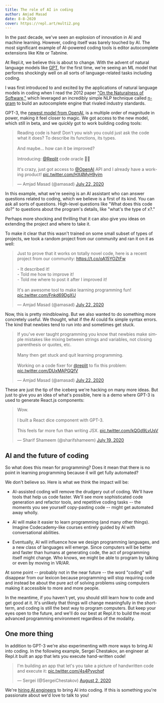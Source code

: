 ```yaml
---
title: The role of AI in coding
author: Amjad Masad
date: 8-8-2020
cover: https://repl.art/multi2.png
---
```


In the past decade, we've seen an explosion of innovation in AI and machine learning. However, coding itself was barely touched by AI. The most significant example of AI-powered coding tools is editor autocomplete extensions like Kite or Tabnine. 

At Repl.it, we believe this is about to change. With the advent of natural language models like [GPT](https://openai.com/blog/better-language-models/), for the first time, we're seeing an ML model that performs shockingly well on all sorts of language-related tasks including coding.

I was first introduced to and excited by the applications of natural language models in coding when I read the 2012 paper ["On the Naturalness of Software,"](https://amasad.me/public/natural.pdf) which leveraged an incredibly simple NLP technique called [n-gram](https://en.wikipedia.org/wiki/N-gram) to build an autocomplete engine that rivaled industry standards. 

GPT-3, the [newest model from OpenAI](https://openai.com/blog/openai-api/), is a multiple order of magnitude in power, making it feel closer to magic. We got access to the new model, which still in beta, and we quickly got to work building coding tools:

<blockquote class="twitter-tweet"><p lang="en" dir="ltr">Reading code is hard! Don&#39;t you wish you could just ask the code what it does? To describe its functions, its types.<br><br>And maybe... how can it be improved?<br><br>Introducing: <a href="https://twitter.com/replit?ref_src=twsrc%5Etfw">@Replit</a> code oracle 🧙‍♀️<br><br>It&#39;s crazy, just got access to <a href="https://twitter.com/OpenAI?ref_src=twsrc%5Etfw">@OpenAI</a> API and I already have a working product! <a href="https://t.co/HX4MyH9yjm">pic.twitter.com/HX4MyH9yjm</a></p>&mdash; Amjad Masad (@amasad) <a href="https://twitter.com/amasad/status/1285789362647478272?ref_src=twsrc%5Etfw">July 22, 2020</a></blockquote> <script async src="https://platform.twitter.com/widgets.js" charset="utf-8"></script>

In this example, what we're seeing is an AI assistant who can answer questions related to coding, which we believe is a first of its kind. You can ask all sorts of questions. High-level questions like "What does this code do?" to questions about the program's details, like "what's the type of x?."

Perhaps more shocking and thrilling that it can also give you ideas on extending the project and where to take it. 

To make it clear that this wasn't trained on some small subset of types of projects, we took a random project from our community and ran it on it as well:

<blockquote class="twitter-tweet" data-conversation="none"><p lang="en" dir="ltr">Just to prove that it works on totally novel code, here is a recent project from our community: <a href="https://t.co/oA15YOZtFw">https://t.co/oA15YOZtFw</a><br><br>- It described it!<br>- Told me how to improve it!<br>- Told me where to post it after I improved it!<br><br>It&#39;s an awesome tool to make learning programming fun! <a href="https://t.co/Fnkd69DgXU">pic.twitter.com/Fnkd69DgXU</a></p>&mdash; Amjad Masad (@amasad) <a href="https://twitter.com/amasad/status/1285797739930869761?ref_src=twsrc%5Etfw">July 22, 2020</a></blockquote> <script async src="https://platform.twitter.com/widgets.js" charset="utf-8"></script>

Now, this is pretty mindblowing. But we also wanted to do something more concretely useful. We thought, what if the AI could fix simple syntax errors. The kind that newbies tend to run into and sometimes get stuck. 

<blockquote class="twitter-tweet"><p lang="en" dir="ltr">If you&#39;ve ever taught programming you know that newbies make simple mistakes like mixing between strings and variables, not closing parenthesis or quotes, etc.<br><br>Many then get stuck and quit learning programming.<br><br>Working on a code fixer for <a href="https://twitter.com/replit?ref_src=twsrc%5Etfw">@replit</a> to fix this problem: <a href="https://t.co/DUxMAPGQfV">pic.twitter.com/DUxMAPGQfV</a></p>&mdash; Amjad Masad (@amasad) <a href="https://twitter.com/amasad/status/1285997706884706304?ref_src=twsrc%5Etfw">July 22, 2020</a></blockquote> <script async src="https://platform.twitter.com/widgets.js" charset="utf-8"></script>

These are just the tip of the iceberg we're hacking on many more ideas. But just to give you an idea of what's possible, here is a demo where GPT-3 is used to generate React.js components: 

<blockquote class="twitter-tweet"><p lang="en" dir="ltr">Wow.<br><br>I built a React dice component with GPT-3. <br><br>This feels far more fun than writing JSX. <a href="https://t.co/kQGd9LvUsV">pic.twitter.com/kQGd9LvUsV</a></p>&mdash; Sharif Shameem (@sharifshameem) <a href="https://twitter.com/sharifshameem/status/1284807152603820032?ref_src=twsrc%5Etfw">July 19, 2020</a></blockquote> <script async src="https://platform.twitter.com/widgets.js" charset="utf-8"></script>

## AI and the future of coding

So what does this mean for programming? Does it mean that there is no point in learning programming because it will get fully automated? 

We don't believe so. Here is what we think the impact will be:

- AI-assisted coding will remove the drudgery out of coding. We'll have tools that help us code faster. We'll see more sophisticated code generation and refactor tools, and repetitive coding tasks -- the moments you see yourself copy-pasting code -- might get automated away wholly.

- AI will make it easier to learn programming (and many other things). Imagine Codecademy-like courses entirely guided by AI with conversational abilities.

- Eventually, AI will influence how we design programming languages, and a new class of languages will emerge. Since computers will be better and faster than humans at generating code, the act of programming itself might change. Who knows, we might be able to program by talking or even by moving in VR/AR. 

At some point -- probably not in the near future -- the word "coding" will disappear from our lexicon because programming will stop requiring code and instead be about the pure act of solving problems using computers making it accessible to more and more people. 

In the meantime, if you haven't yet, you should still learn how to code and get good at it. It's unlikely that things will change meaningfully in the short-term, and coding is still the best way to program computers. But keep your eyes open to the future, and we'll do our best at Repl.it to build the most advanced programming environment regardless of the modality. 

## One more thing

In addition to GPT-3 we're also experimenting with more ways to bring AI into coding. In the following example, Sergei Chestakov, an engineer at Repl.it built an app that lets you execute hand-written code!

<blockquote class="twitter-tweet"><p lang="en" dir="ltr">I&#39;m building an app that let&#39;s you take a picture of handwritten code and execute it: <a href="https://t.co/4s4Pvychqf">pic.twitter.com/4s4Pvychqf</a></p>&mdash; Sergei (@SergeiChestakov) <a href="https://twitter.com/SergeiChestakov/status/1289726580210561025?ref_src=twsrc%5Etfw">August 2, 2020</a></blockquote> <script async src="https://platform.twitter.com/widgets.js" charset="utf-8"></script>

We're [hiring AI engineers](https://repl.it/@util/jerbs#open-positions/ai.txt) to bring AI into coding. If this is something you're passionate about we'd love to talk to you!